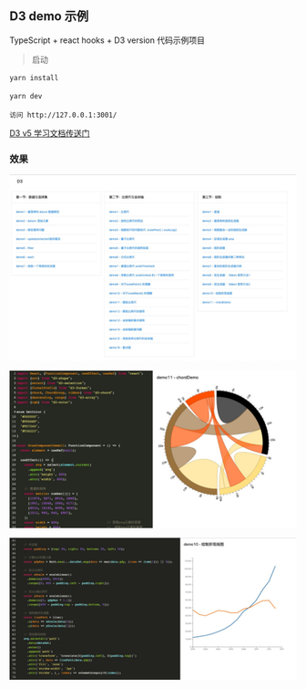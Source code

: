 ## D3 demo 示例

TypeScript + react hooks + D3 version 代码示例项目

> 启动
```
yarn install 

yarn dev

访问 http://127.0.0.1:3001/
```
[D3 v5 学习文档传送门](https://github.com/yanlele/D3.js-learning)

### 效果

![示例0](./docs/image/示例0.png)

![示例1](./docs/image/示例1.png)

![示例2](./docs/image/示例2.png)



